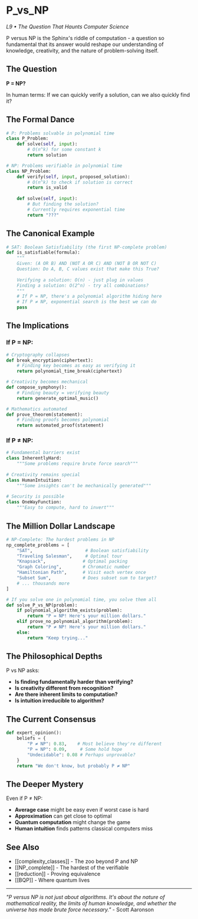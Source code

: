 # P_vs_NP
*L9 • The Question That Haunts Computer Science*

P versus NP is the Sphinx's riddle of computation - a question so fundamental that its answer would reshape our understanding of knowledge, creativity, and the nature of problem-solving itself.

## The Question

**P = NP?**

In human terms: If we can quickly verify a solution, can we also quickly find it?

## The Formal Dance

```python
# P: Problems solvable in polynomial time
class P_Problem:
    def solve(self, input):
        # O(n^k) for some constant k
        return solution

# NP: Problems verifiable in polynomial time  
class NP_Problem:
    def verify(self, input, proposed_solution):
        # O(n^k) to check if solution is correct
        return is_valid
    
    def solve(self, input):
        # But finding the solution? 
        # Currently requires exponential time
        return "???"
```

## The Canonical Example

```python
# SAT: Boolean Satisfiability (the first NP-complete problem)
def is_satisfiable(formula):
    """
    Given: (A OR B) AND (NOT A OR C) AND (NOT B OR NOT C)
    Question: Do A, B, C values exist that make this True?
    
    Verifying a solution: O(n) - just plug in values
    Finding a solution: O(2^n) - try all combinations?
    """
    # If P = NP, there's a polynomial algorithm hiding here
    # If P ≠ NP, exponential search is the best we can do
    pass
```

## The Implications

### If P = NP:
```python
# Cryptography collapses
def break_encryption(ciphertext):
    # Finding key becomes as easy as verifying it
    return polynomial_time_break(ciphertext)

# Creativity becomes mechanical
def compose_symphony():
    # Finding beauty = verifying beauty
    return generate_optimal_music()

# Mathematics automated
def prove_theorem(statement):
    # Finding proofs becomes polynomial
    return automated_proof(statement)
```

### If P ≠ NP:
```python
# Fundamental barriers exist
class InherentlyHard:
    """Some problems require brute force search"""
    
# Creativity remains special
class HumanIntuition:
    """Some insights can't be mechanically generated"""
    
# Security is possible
class OneWayFunction:
    """Easy to compute, hard to invert"""
```

## The Million Dollar Landscape

```python
# NP-Complete: The hardest problems in NP
np_complete_problems = [
    "SAT",                    # Boolean satisfiability
    "Traveling Salesman",     # Optimal tour
    "Knapsack",              # Optimal packing
    "Graph Coloring",        # Chromatic number
    "Hamiltonian Path",      # Visit each vertex once
    "Subset Sum",            # Does subset sum to target?
    # ... thousands more
]

# If you solve one in polynomial time, you solve them all
def solve_P_vs_NP(problem):
    if polynomial_algorithm_exists(problem):
        return "P = NP! Here's your million dollars."
    elif prove_no_polynomial_algorithm(problem):
        return "P ≠ NP! Here's your million dollars."
    else:
        return "Keep trying..."
```

## The Philosophical Depths

P vs NP asks:
- **Is finding fundamentally harder than verifying?**
- **Is creativity different from recognition?**
- **Are there inherent limits to computation?**
- **Is intuition irreducible to algorithm?**

## The Current Consensus

```python
def expert_opinion():
    beliefs = {
        "P ≠ NP": 0.83,    # Most believe they're different
        "P = NP": 0.09,     # Some hold hope
        "Undecidable": 0.08 # Perhaps unprovable?
    }
    return "We don't know, but probably P ≠ NP"
```

## The Deeper Mystery

Even if P ≠ NP:
- **Average case** might be easy even if worst case is hard
- **Approximation** can get close to optimal
- **Quantum computation** might change the game
- **Human intuition** finds patterns classical computers miss

## See Also
- [[complexity_classes]] - The zoo beyond P and NP
- [[NP_complete]] - The hardest of the verifiable
- [[reduction]] - Proving equivalence
- [[BQP]] - Where quantum lives

---
*"P versus NP is not just about algorithms. It's about the nature of mathematical reality, the limits of human knowledge, and whether the universe has made brute force necessary."* - Scott Aaronson